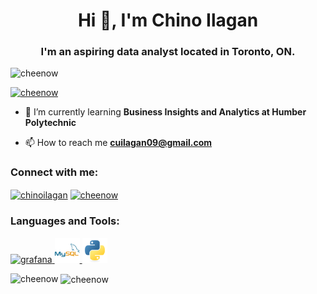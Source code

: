 <h1 align="center">Hi 👋, I'm Chino Ilagan</h1>
<h3 align="center">I'm an aspiring data analyst located in Toronto, ON.</h3>

<p align="left"> <img src="https://komarev.com/ghpvc/?username=cheenow&label=Profile%20views&color=0e75b6&style=flat" alt="cheenow" /> </p>
<p align="left"> <a href="https://github.com/ryo-ma/github-profile-trophy"><img src="https://github-profile-trophy.vercel.app/?username=cheenow" alt="cheenow" /></a> </p>

- 🌱 I’m currently learning **Business Insights and Analytics at Humber Polytechnic**

- 📫 How to reach me **cuilagan09@gmail.com**

<h3 align="left">Connect with me:</h3>
<p align="left">
<a href="https://twitter.com/chinoilagan" target="blank"><img align="center" src="https://raw.githubusercontent.com/rahuldkjain/github-profile-readme-generator/master/src/images/icons/Social/twitter.svg" alt="chinoilagan" height="30" width="40" /></a>
<a href="https://instagram.com/cheenow" target="blank"><img align="center" src="https://raw.githubusercontent.com/rahuldkjain/github-profile-readme-generator/master/src/images/icons/Social/instagram.svg" alt="cheenow" height="30" width="40" /></a>
</p>

<h3 align="left">Languages and Tools:</h3>
<p align="left"> <a href="https://grafana.com" target="_blank" rel="noreferrer"> <img src="https://www.vectorlogo.zone/logos/grafana/grafana-icon.svg" alt="grafana" width="40" height="40"/> </a> <a href="https://www.mysql.com/" target="_blank" rel="noreferrer"> <img src="https://raw.githubusercontent.com/devicons/devicon/master/icons/mysql/mysql-original-wordmark.svg" alt="mysql" width="40" height="40"/> </a> <a href="https://www.python.org" target="_blank" rel="noreferrer"> <img src="https://raw.githubusercontent.com/devicons/devicon/master/icons/python/python-original.svg" alt="python" width="40" height="40"/> </a> </p>

<p><img align="left" src="https://github-readme-stats.vercel.app/api/top-langs?username=cheenow&show_icons=true&locale=en&layout=compact" alt="cheenow" /></p>

<p>&nbsp;<img align="center" src="https://github-readme-stats.vercel.app/api?username=cheenow&show_icons=true&locale=en" alt="cheenow" /></p>
